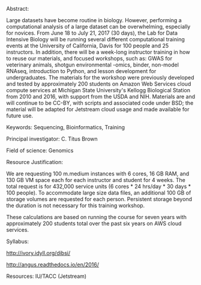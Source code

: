 Abstract:

Large datasets have become routine in biology. However, performing a computational analysis of a large dataset can be overwhelming, especially for novices. From June 18 to July 21, 2017 (30 days), the Lab for Data Intensive Biology will be running several different computational training events at the University of California, Davis for 100 people and 25 instructors. In addition, there will be a week-long instructor training in how to reuse our materials, and focused workshops, such as: GWAS for veterinary animals, shotgun environmental -omics, binder, non-model RNAseq, introduction to Python, and lesson development for undergraduates. The materials for the workshop were previously developed and tested by approximately 200 students on Amazon Web Services cloud compute services at Michigan State University's Kellogg Biological Station from 2010 and 2016, with support from the USDA and NIH. Materials are and will continue to be CC-BY, with scripts and associated code under BSD; the material will be adapted for Jetstream cloud usage and made available for future use.

Keywords: Sequencing, Bioinformatics, Training

Principal investigator: C. Titus Brown

Field of science: Genomics

Resource Justification:

We are requesting 100 m.medium instances with 6 cores, 16 GB RAM, and 130 GB VM space each for each instructor and student for 4 weeks. The total request is for 432,000 service units (6 cores * 24 hrs/day * 30 days * 100 people). To accommodate large size data files, an additional 100 GB of storage volumes are requested for each person. Persistent storage beyond the duration is not necessary for this training workshop.

These calculations are based on running the course for seven years with approximately 200 students total over the past six years on AWS cloud services.

Syllabus:

http://ivory.idyll.org/dibsi/

http://angus.readthedocs.io/en/2016/

Resources: IU/TACC (Jetstream)
